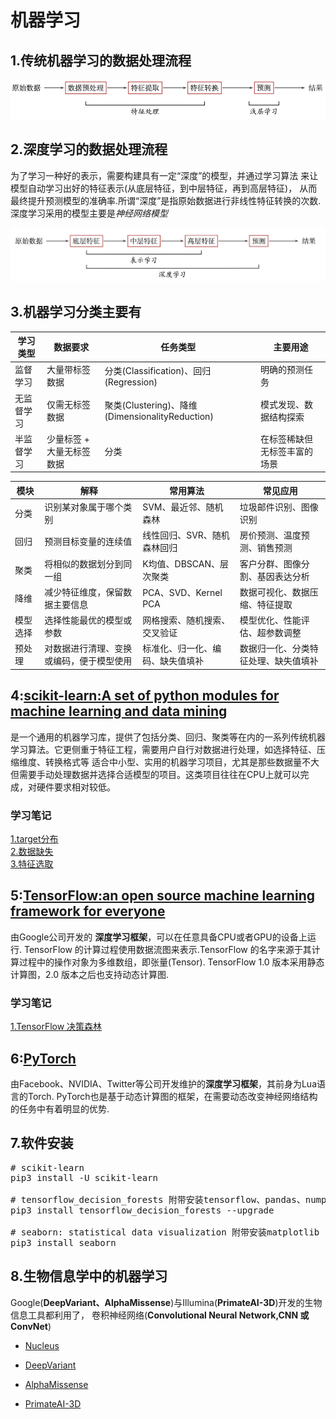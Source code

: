 # 机器学习

## 1.传统机器学习的数据处理流程

![tradition](./pic/tradition.png)

## 2.深度学习的数据处理流程

为了学习一种好的表示，需要构建具有一定“深度”的模型，并通过学习算法 来让模型自动学习出好的特征表示(从底层特征，到中层特征，再到高层特征)， 
从而最终提升预测模型的准确率.所谓“深度”是指原始数据进行非线性特征转换的次数.深度学习采用的模型主要是*神经网络模型*

![deep_learning](pic/deep_learning.png)

## 3.机器学习分类主要有

|学习类型| 	数据要求          | 	任务类型  |	主要用途|
|-------|----------------|--------|-|
|监督学习	| 大量带标签数据        | 	分类(Classification)、回归(Regression)	 |明确的预测任务|
|无监督学习	| 仅需无标签数据        | 	聚类(Clustering)、降维(DimensionalityReduction)|模式发现、数据结构探索|
|半监督学习	| 少量标签 + 大量无标签数据 | 	分类	   |在标签稀缺但无标签丰富的场景|

| 模块   |	解释	|常用算法	|常见应用|
|------|----------------|--------|-|
| 分类	  |识别某对象属于哪个类别|	SVM、最近邻、随机森林|	垃圾邮件识别、图像识别|
| 回归	  |预测目标变量的连续值|	线性回归、SVR、随机森林回归|	房价预测、温度预测、销售预测|
| 聚类	  |将相似的数据划分到同一组|	K均值、DBSCAN、层次聚类|	客户分群、图像分割、基因表达分析|
| 降维	  |减少特征维度，保留数据主要信息|	PCA、SVD、Kernel PCA|	数据可视化、数据压缩、特征提取|
| 模型选择 |	选择性能最优的模型或参数|	网格搜索、随机搜索、交叉验证|	模型优化、性能评估、超参数调整|
| 预处理  |	对数据进行清理、变换或编码，便于模型使用|	标准化、归一化、编码、缺失值填补|	数据归一化、分类特征处理、缺失值填补|


## 4:[scikit-learn:A set of python modules for machine learning and data mining](https://scikit-learn.org/stable/)
是一个通用的机器学习库，提供了包括分类、回归、聚类等在内的一系列传统机器学习算法。它更侧重于特征工程，需要用户自行对数据进行处理，如选择特征、压缩维度、转换格式等
适合中小型、实用的机器学习项目，尤其是那些数据量不大但需要手动处理数据并选择合适模型的项目。这类项目往往在CPU上就可以完成，对硬件要求相对较低。

### 学习笔记

[1.target分布](demo_project/4-1.target_distribution.ipynb)<br>
[2.数据缺失](demo_project/4-2.NA.ipynb)<br>
[3.特征选取](demo_project/4-3.Feature_Selection.ipynb)

## 5:[TensorFlow:an open source machine learning framework for everyone](https://www.tensorflow.org/?hl=zh-cn)
由Google公司开发的 **深度学习框架**，可以在任意具备CPU或者GPU的设备上运行.
TensorFlow 的计算过程使用数据流图来表示.TensorFlow 的名字来源于其计算过程中的操作对象为多维数组，即张量(Tensor).
TensorFlow 1.0 版本采用静态计算图，2.0 版本之后也支持动态计算图.

### 学习笔记
[1.TensorFlow 决策森林](demo_project/5-1.tensorflow_decision_forests.ipynb)

## 6:[PyTorch](https://pytorch.ac.cn)
由Facebook、NVIDIA、Twitter等公司开发维护的**深度学习框架**，其前身为Lua语言的Torch.
PyTorch也是基于动态计算图的框架，在需要动态改变神经网络结构的任务中有着明显的优势.

## 7.软件安装
<pre>
# scikit-learn
pip3 install -U scikit-learn

# tensorflow_decision_forests 附带安装tensorflow、pandas、numpy
pip3 install tensorflow_decision_forests --upgrade

# seaborn: statistical data visualization 附带安装matplotlib
pip3 install seaborn
</pre>

## 8.生物信息学中的机器学习

Google(**DeepVariant、AlphaMissense**)与Illumina(**PrimateAI-3D**)开发的生物信息工具都利用了，
卷积神经网络(**Convolutional Neural Network,CNN 或 ConvNet**)

- [Nucleus](./NGS/Nucleus/README.md)

- [DeepVariant](./NGS/DeepVariant/README.md)

- [AlphaMissense](./NGS/AlphaMissense/README.md)

- [PrimateAI-3D](./NGS/PrimateAI-3D/README.md)
